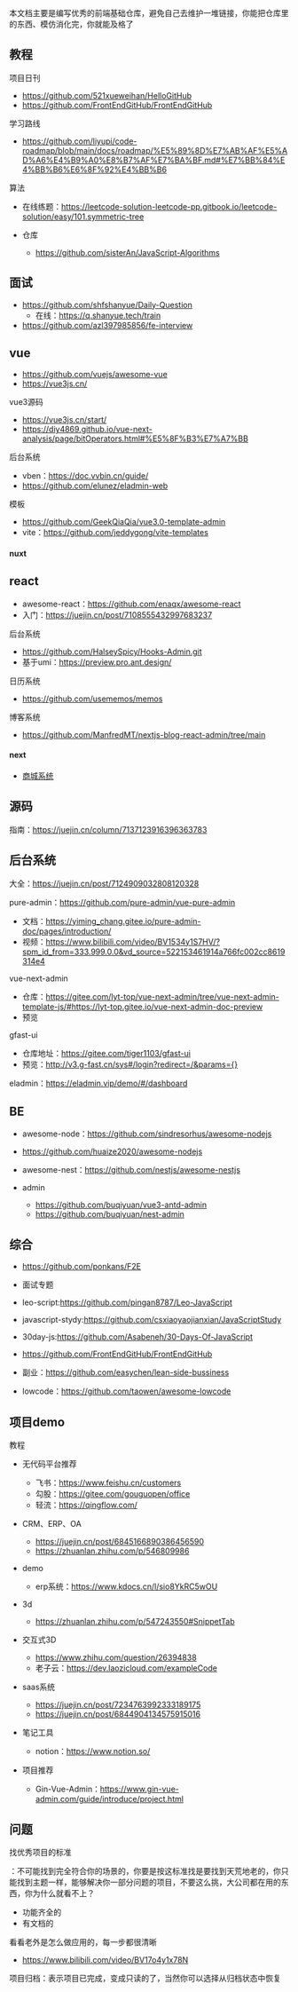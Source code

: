 本文档主要是编写优秀的前端基础仓库，避免自己去维护一堆链接，你能把仓库里的东西、模仿消化完，你就能及格了



## 教程

项目日刊

- https://github.com/521xueweihan/HelloGitHub
- https://github.com/FrontEndGitHub/FrontEndGitHub

学习路线

- https://github.com/liyupi/code-roadmap/blob/main/docs/roadmap/%E5%89%8D%E7%AB%AF%E5%AD%A6%E4%B9%A0%E8%B7%AF%E7%BA%BF.md#%E7%BB%84%E4%BB%B6%E6%8F%92%E4%BB%B6

算法

- 在线练题：https://leetcode-solution-leetcode-pp.gitbook.io/leetcode-solution/easy/101.symmetric-tree

- 仓库
  - https://github.com/sisterAn/JavaScript-Algorithms





## 面试

- https://github.com/shfshanyue/Daily-Question
  - 在线：https://q.shanyue.tech/train
- https://github.com/azl397985856/fe-interview



## vue

- https://github.com/vuejs/awesome-vue
- https://vue3js.cn/

vue3源码
- https://vue3js.cn/start/
- https://diy4869.github.io/vue-next-analysis/page/bitOperators.html#%E5%8F%B3%E7%A7%BB

后台系统
- vben：https://doc.vvbin.cn/guide/
- https://github.com/elunez/eladmin-web

模板

- https://github.com/GeekQiaQia/vue3.0-template-admin
- vite：https://github.com/jeddygong/vite-templates

#### nuxt




## react

- awesome-react：https://github.com/enaqx/awesome-react
- 入门：https://juejin.cn/post/7108555432997683237

后台系统

- https://github.com/HalseySpicy/Hooks-Admin.git
- 基于umi：https://preview.pro.ant.design/

日历系统

- https://github.com/usememos/memos

博客系统

- https://github.com/ManfredMT/nextjs-blog-react-admin/tree/main

#### next

- [商城系统](https://github.com/vercel/commerce)



## 源码

指南：https://juejin.cn/column/7137123916396363783



## 后台系统

大全：https://juejin.cn/post/7124909032808120328



pure-admin：https://github.com/pure-admin/vue-pure-admin

- 文档：https://yiming_chang.gitee.io/pure-admin-doc/pages/introduction/
- 视频：https://www.bilibili.com/video/BV1534y1S7HV/?spm_id_from=333.999.0.0&vd_source=522153461914a766fc002cc8619314e4

vue-next-admin
- 仓库：https://gitee.com/lyt-top/vue-next-admin/tree/vue-next-admin-template-js/#https://lyt-top.gitee.io/vue-next-admin-doc-preview
- 预览

gfast-ui
- 仓库地址：https://gitee.com/tiger1103/gfast-ui
- 预览：http://v3.g-fast.cn/sys#/login?redirect=/&params={}

eladmin：https://eladmin.vip/demo/#/dashboard




## BE

- awesome-node：https://github.com/sindresorhus/awesome-nodejs
- https://github.com/huaize2020/awesome-nodejs

- awesome-nest：https://github.com/nestjs/awesome-nestjs
- admin
  - https://github.com/buqiyuan/vue3-antd-admin
  - https://github.com/buqiyuan/nest-admin



## 综合

- https://github.com/ponkans/F2E
- 面试专题

- leo-script:https://github.com/pingan8787/Leo-JavaScript

- javascript-stydy:https://github.com/csxiaoyaojianxian/JavaScriptStudy
- 30day-js:https://github.com/Asabeneh/30-Days-Of-JavaScript
- https://github.com/FrontEndGitHub/FrontEndGitHub
- 副业：https://github.com/easychen/lean-side-bussiness
- lowcode：https://github.com/taowen/awesome-lowcode



## 项目demo

教程

- 无代码平台推荐

  - 飞书：<https://www.feishu.cn/customers>
  - 勾股：<https://gitee.com/gouguopen/office>
  - 轻流：<https://qingflow.com/>

- CRM、ERP、OA

  - <https://juejin.cn/post/6845166890386456590>
  - <https://zhuanlan.zhihu.com/p/546809986>

- demo

  - erp系统：<https://www.kdocs.cn/l/sio8YkRC5wOU>

- 3d

  - <https://zhuanlan.zhihu.com/p/547243550#SnippetTab>

- 交互式3D

  - <https://www.zhihu.com/question/26394838>
  - 老子云：<https://dev.laozicloud.com/exampleCode>

- saas系统

  - <https://juejin.cn/post/7234763992333189175>
  - <https://juejin.cn/post/6844904134575915016>

- 笔记工具

  - notion：<https://www.notion.so/>

- 项目推荐

  - Gin-Vue-Admin：<https://www.gin-vue-admin.com/guide/introduce/project.html>

  

## 问题

找优秀项目的标准

：不可能找到完全符合你的场景的，你要是按这标准找是要找到天荒地老的，你只能找到主题一样，能够解决你一部分问题的项目，不要这么挑，大公司都在用的东西，你为什么就看不上？

- 功能齐全的
- 有文档的

看看老外是怎么做应用的，每一步都很清晰

- https://www.bilibili.com/video/BV17o4y1x78N

项目归档：表示项目已完成，变成只读的了，当然你可以选择从归档状态中恢复
